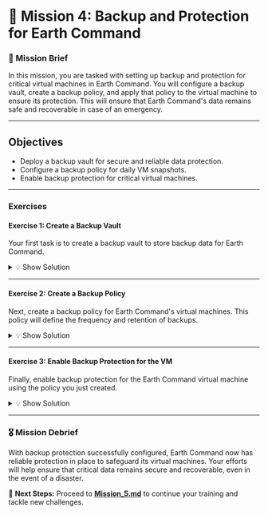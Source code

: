 # **🌌 Mission 4: Backup and Protection for Earth Command**

### **📝 Mission Brief**
In this mission, you are tasked with setting up backup and protection for critical virtual machines in Earth Command. You will configure a backup vault, create a backup policy, and apply that policy to the virtual machine to ensure its protection. This will ensure that Earth Command's data remains safe and recoverable in case of an emergency.

---

## **Objectives**
- Deploy a backup vault for secure and reliable data protection.
- Configure a backup policy for daily VM snapshots.
- Enable backup protection for critical virtual machines.

---

### **Exercises**

#### **Exercise 1: Create a Backup Vault**
Your first task is to create a backup vault to store backup data for Earth Command.

<details>
<summary>💡 Show Solution</summary>

```bash
az backup vault create --name EarthBackupVault --location francecentral --resource-group EarthCommand_RG --sku Standard
```

</details>

---

#### **Exercise 2: Create a Backup Policy**
Next, create a backup policy for Earth Command's virtual machines. This policy will define the frequency and retention of backups.

<details>
<summary>💡 Show Solution</summary>

```bash
az backup policy create --name EarthVMBackupPolicy --vault-name EarthBackupVault --resource-group EarthCommand_RG --backup-management-type AzureIaasVM --policy "$(az backup policy get-default --vault-name EarthBackupVault --resource-group EarthCommand_RG --query properties -o json | jq '.schedulePolicy.scheduleRunFrequency="Daily" | .schedulePolicy.scheduleRunTimes=["2023-10-21T12:00:00Z"] | .retentionPolicy.dailySchedule.retentionDurationCount=7')"
```

</details>

---

#### **Exercise 3: Enable Backup Protection for the VM**
Finally, enable backup protection for the Earth Command virtual machine using the policy you just created.

<details>
<summary>💡 Show Solution</summary>

```bash
vm_id=$(az vm show --name EarthVM --resource-group EarthCommand_RG --query id -o tsv)

az backup protection enable-for-vm --vault-name EarthBackupVault --resource-group EarthCommand_RG --vm "$vm_id" --policy-name EarthVMBackupPolicy
```

</details>

---

### **🎖️ Mission Debrief**
With backup protection successfully configured, Earth Command now has reliable protection in place to safeguard its virtual machines. Your efforts will help ensure that critical data remains secure and recoverable, even in the event of a disaster.

🚀 **Next Steps:** Proceed to **[Mission_5.md](Mission_5.md)** to continue your training and tackle new challenges.
